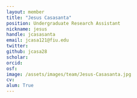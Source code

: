 ```yaml
---
layout: member
title: "Jesus Casasanta"
position: Undergraduate Research Assistant
nickname: jesus
handle: jcasasanta
email: jcasa121@fiu.edu
twitter: 
github: jcasa28
scholar: 
orcid: 
osf: 
image: /assets/images/team/Jesus-Casasanta.jpg
cv: 
alum: True
---
```


